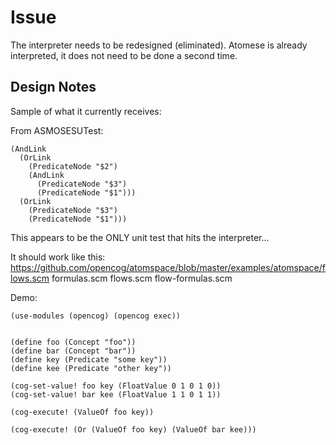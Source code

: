 
Issue
=====
The interpreter needs to be redesigned (eliminated). Atomese is
already interpreted, it does not need to be done a second time.

Design Notes
------------
Sample of what it currently receives:

From ASMOSESUTest:
```
(AndLink
  (OrLink
    (PredicateNode "$2")
    (AndLink
      (PredicateNode "$3")
      (PredicateNode "$1")))
  (OrLink
    (PredicateNode "$3")
    (PredicateNode "$1")))
```

This appears to be the ONLY unit test that hits the interpreter...


It should work like this:
https://github.com/opencog/atomspace/blob/master/examples/atomspace/flows.scm
formulas.scm flows.scm flow-formulas.scm

Demo:
```
(use-modules (opencog) (opencog exec))


(define foo (Concept "foo"))
(define bar (Concept "bar"))
(define key (Predicate "some key"))
(define kee (Predicate "other key"))

(cog-set-value! foo key (FloatValue 0 1 0 1 0))
(cog-set-value! bar kee (FloatValue 1 1 0 1 1))

(cog-execute! (ValueOf foo key))

(cog-execute! (Or (ValueOf foo key) (ValueOf bar kee)))
```
